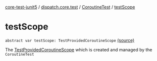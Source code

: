[core-test-junit5](../../index.md) / [dispatch.core.test](../index.md) / [CoroutineTest](index.md) / [testScope](./test-scope.md)

# testScope

`abstract var testScope: TestProvidedCoroutineScope` [(source)](https://github.com/RBusarow/Dispatch/tree/master/core-test-junit5/src/main/java/dispatch/core/test/CoroutineTest.kt#L61)

The [TestProvidedCoroutineScope](#) which is created and managed by the `CoroutineTest`

